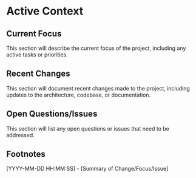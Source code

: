 # Active Context

## Current Focus
This section will describe the current focus of the project, including any active tasks or priorities.

## Recent Changes
This section will document recent changes made to the project, including updates to the architecture, codebase, or documentation.

## Open Questions/Issues
This section will list any open questions or issues that need to be addressed.

## Footnotes
[YYYY-MM-DD HH:MM:SS] - [Summary of Change/Focus/Issue]